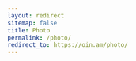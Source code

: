 ```yaml
---
layout: redirect
sitemap: false
title: Photo
permalink: /photo/
redirect_to: https://oin.am/photo/
---
```


